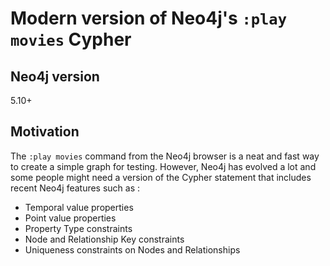 # Modern version of Neo4j's `:play movies` Cypher

## Neo4j version

5.10+

## Motivation

The `:play movies` command from the Neo4j browser is a neat and fast way to create a simple graph for testing. However, Neo4j has evolved a lot and some people might need a version of the Cypher statement that includes recent Neo4j features such as : 

- Temporal value properties
- Point value properties
- Property Type constraints
- Node and Relationship Key constraints
- Uniqueness constraints on Nodes and Relationships

